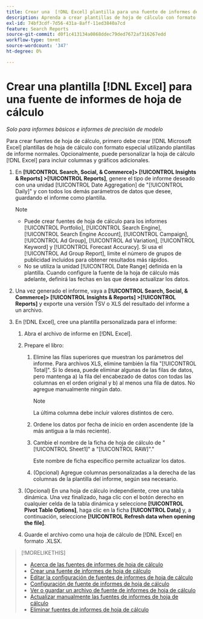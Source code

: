 ```yaml
---
title: Crear una  [!DNL Excel] plantilla para una fuente de informes de hoja de cálculo
description: Aprenda a crear plantillas de hoja de cálculo con formato especial.
exl-id: 74bf3cdf-7d56-431a-8aff-11ed3840a7cd
feature: Search Reports
source-git-commit: d0f1c413134a0868ddec79ded7672af316267edd
workflow-type: tm+mt
source-wordcount: '347'
ht-degree: 0%

---
```


# Crear una plantilla [!DNL Excel] para una fuente de informes de hoja de cálculo

*Solo para informes básicos e informes de precisión de modelo*

Para crear fuentes de hoja de cálculo, primero debe crear [!DNL Microsoft Excel] plantillas de hoja de cálculo con formato especial utilizando plantillas de informe normales. Opcionalmente, puede personalizar la hoja de cálculo [!DNL Excel] para incluir columnas y gráficos adicionales.

1. En **[!UICONTROL Search, Social, & Commerce]> [!UICONTROL Insights & Reports] >[!UICONTROL Reports]**, genere el tipo de informe deseado con una unidad [!UICONTROL Date Aggregation] de &quot;[!UICONTROL Daily]&quot; y con todos los demás parámetros de datos que desee, guardando el informe como plantilla.

   >[!NOTE]
   >
   > * Puede crear fuentes de hoja de cálculo para los informes [!UICONTROL Portfolio], [!UICONTROL Search Engine], [!UICONTROL Search Engine Account], [!UICONTROL Campaign], [!UICONTROL Ad Group], [!UICONTROL Ad Variation], [!UICONTROL Keyword] y [!UICONTROL Forecast Accuracy]. Si usa el [!UICONTROL Ad Group Report], limite el número de grupos de publicidad incluidos para obtener resultados más rápidos.
   > * No se utiliza la unidad [!UICONTROL Date Range] definida en la plantilla. Cuando configure la fuente de la hoja de cálculo más adelante, definirá las fechas en las que desea actualizar los datos.

1. Una vez generado el informe, vaya a **[!UICONTROL Search, Social, & Commerce]> [!UICONTROL Insights & Reports] >[!UICONTROL Reports]** y exporte una versión TSV o XLS del resultado del informe a un archivo.

1. En [!DNL Excel], cree una plantilla personalizada para el informe:

   1. Abra el archivo de informe en [!DNL Excel].

   1. Prepare el libro:

      1. Elimine las filas superiores que muestran los parámetros del informe. Para archivos XLS, elimine también la fila &quot;[!UICONTROL Total]&quot;. Si lo desea, puede eliminar algunas de las filas de datos, pero mantenga a) la fila del encabezado de datos con todas las columnas en el orden original y b) al menos una fila de datos. No agregue manualmente ningún dato.

         >[!NOTE]
         >
         > La última columna debe incluir valores distintos de cero.

      2. Ordene los datos por fecha de inicio en orden ascendente (de la más antigua a la más reciente).

      3. Cambie el nombre de la ficha de hoja de cálculo de &quot;[!UICONTROL Sheet1]&quot; a &quot;[!UICONTROL RAW]&quot;.&quot;

         Este nombre de ficha específico permite actualizar los datos.

      4. (Opcional) Agregue columnas personalizadas a la derecha de las columnas de la plantilla del informe, según sea necesario.

   1. (Opcional) En una hoja de cálculo independiente, cree una tabla dinámica. Una vez finalizado, haga clic con el botón derecho en cualquier celda de la tabla dinámica y seleccione **[!UICONTROL Pivot Table Options]**, haga clic en la ficha **[!UICONTROL Data]** y, a continuación, seleccione **[!UICONTROL Refresh data when opening the file]**.

   1. Guarde el archivo como una hoja de cálculo de [!DNL Excel] en formato .XLSX.

>[!MORELIKETHIS]
>
>* [Acerca de las fuentes de informes de hoja de cálculo](spreadsheet-feed-about.md)
>* [Crear una fuente de informes de hoja de cálculo](spreadsheet-feed-create.md)
>* [Editar la configuración de fuentes de informes de hoja de cálculo](spreadsheet-feed-edit.md)
>* [Configuración de fuente de informes de hoja de cálculo](spreadsheet-feed-settings.md)
>* [Ver o guardar un archivo de fuente de informes de hoja de cálculo](spreadsheet-feed-view-or-save.md)
>* [Actualizar manualmente las fuentes de informes de hoja de cálculo](spreadsheet-feed-refresh.md)
>* [Eliminar fuentes de informes de hoja de cálculo](spreadsheet-feed-delete.md)
